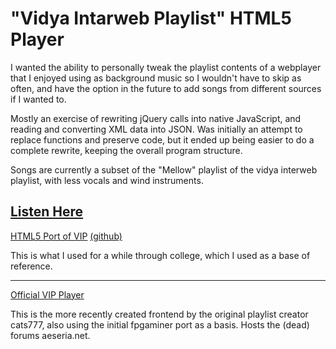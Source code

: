 "Vidya Intarweb Playlist" HTML5 Player
======================================

I wanted the ability to personally tweak the playlist contents of a webplayer that I enjoyed using as background music so I wouldn't have to skip as often, and have the option in the future to add songs from different sources if I wanted to.

Mostly an exercise of rewriting jQuery calls into native JavaScript, and reading and converting XML data into JSON. Was initially an attempt to replace functions and preserve code, but it ended up being easier to do a complete rewrite, keeping the overall program structure.

Songs are currently a subset of the "Mellow" playlist of the vidya interweb playlist, with less vocals and wind instruments.

[Listen Here](http://luiderek.github.io/vip-html5-player)
----------------------------------------------------------

[HTML5 Port of VIP](http://fpgaminer.github.io/vip-html5-player) [(github)](https://github.com/fpgaminer/vip-html5-player)

This is what I used for a while through college, which I used as a base of reference. 

----------------------------------------------------------

[Official VIP Player](http://vip.aersia.net/vip.swf) 

This is the more recently created frontend by the original playlist creator cats777, also using the initial fpgaminer port as a basis. Hosts the (dead) forums aeseria.net.
